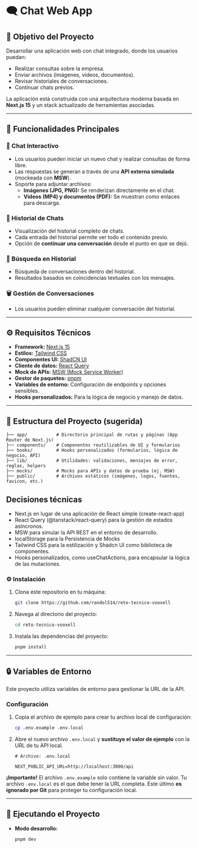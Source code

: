# 🗨️ Chat Web App

## 📌 Objetivo del Proyecto

Desarrollar una aplicación web con chat integrado, donde los usuarios puedan:

- Realizar consultas sobre la empresa.
- Enviar archivos (imágenes, videos, documentos).
- Revisar historiales de conversaciones.
- Continuar chats previos.

La aplicación está construida con una arquitectura moderna basada en **Next.js 15** y un stack actualizado de herramientas asociadas.

---

## 🚀 Funcionalidades Principales

### 💬 Chat Interactivo

- Los usuarios pueden iniciar un nuevo chat y realizar consultas de forma libre.
- Las respuestas se generan a través de una **API externa simulada** (mockeada con **MSW**).
- Soporte para adjuntar archivos:
  - **Imágenes (JPG, PNG):** Se renderizan directamente en el chat.
  - **Videos (MP4) y documentos (PDF):** Se muestran como enlaces para descarga.

### 📜 Historial de Chats

- Visualización del historial completo de chats.
- Cada entrada del historial permite ver todo el contenido previo.
- Opción de **continuar una conversación** desde el punto en que se dejó.

### 🔎 Búsqueda en Historial

- Búsqueda de conversaciones dentro del historial.
- Resultados basados en coincidencias textuales con los mensajes.

### 🗑️ Gestión de Conversaciones

- Los usuarios pueden eliminar cualquier conversación del historial.

---

## ⚙️ Requisitos Técnicos

- **Framework:** [Next.js 15](https://nextjs.org/)
- **Estilos:** [Tailwind CSS](https://tailwindcss.com/)
- **Componentes UI:** [ShadCN UI](https://ui.shadcn.com/)
- **Cliente de datos:** [React Query](https://tanstack.com/query/latest)
- **Mock de APIs:** [MSW (Mock Service Worker)](https://mswjs.io/)
- **Gestor de paquetes:** [pnpm](https://pnpm.io/)
- **Variables de entorno:** Configuración de endpoints y opciones sensibles.
- **Hooks personalizados:** Para la lógica de negocio y manejo de datos.

---

## 📂 Estructura del Proyecto (sugerida)

```plaintext
├── app/           # Directorio principal de rutas y páginas (App Router de Next.js)
├── components/    # Componentes reutilizables de UI y formularios
├── hooks/         # Hooks personalizados (formularios, lógica de negocio, API)
├── lib/           # Utilidades: validaciones, mensajes de error, reglas, helpers
├── mocks/         # Mocks para APIs y datos de prueba (ej. MSW)
├── public/        # Archivos estáticos (imágenes, logos, fuentes, favicon, etc.)
```

## Decisiones técnicas

- Next.js en lugar de una aplicación de React simple (create-react-app)
- React Query (@tanstack/react-query) para la gestión de estados asíncronos.
- MSW para simular la API REST en el entorno de desarrollo.
- localStorage para la Persistencia de Mocks
- Tailwind CSS para la estilización y Shadcn UI como biblioteca de componentes.
- Hooks personalizados, como useChatActions, para encapsular la lógica de las mutaciones.

### ⚙️ Instalación

1.  Clona este repositorio en tu máquina:
    ```bash
    git clone https://github.com/randol514/reto-tecnico-vooxell
    ```
2.  Navega al directorio del proyecto:
    ```bash
    cd reto-tecnico-vooxell
    ```
3.  Instala las dependencias del proyecto:
    ```bash
    pnpm install
    ```

---

## 🔒 Variables de Entorno

Este proyecto utiliza variables de entorno para gestionar la URL de la API.

### Configuración

1.  Copia el archivo de ejemplo para crear tu archivo local de configuración:
    ```bash
    cp .env.example .env.local
    ```
2.  Abre el nuevo archivo `.env.local` y **sustituye el valor de ejemplo** con la URL de tu API local.

    ```
    # Archivo: .env.local

    NEXT_PUBLIC_API_URL=http://localhost:3000/api
    ```

**¡Importante!** El archivo `.env.example` solo contiene la variable sin valor. Tu archivo `.env.local` es el que debe tener la URL completa. Este último **es ignorado por Git** para proteger tu configuración local.

---

## 🏃 Ejecutando el Proyecto

- **Modo desarrollo:**
  ```bash
  pnpm dev
  ```
